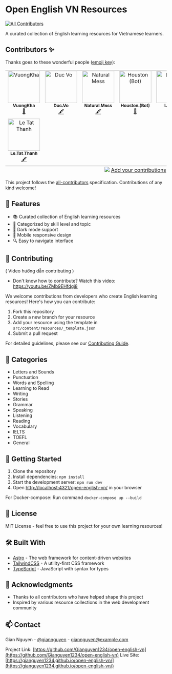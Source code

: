 # Open English VN Resources
<!-- ALL-CONTRIBUTORS-BADGE:START - Do not remove or modify this section -->
[![All Contributors](https://img.shields.io/badge/all_contributors-8-orange.svg?style=flat-square)](#contributors-)
<!-- ALL-CONTRIBUTORS-BADGE:END -->

A curated collection of English learning resources for Vietnamese learners.

## Contributors ✨

Thanks goes to these wonderful people ([emoji key](https://allcontributors.org/docs/en/emoji-key)):

<!-- ALL-CONTRIBUTORS-LIST:START - Do not remove or modify this section -->
<!-- prettier-ignore-start -->
<!-- markdownlint-disable -->
<table>
  <tbody>
    <tr>
      <td align="center" valign="top" width="14.28%"><a href="https://github.com/VuongKha"><img src="https://avatars.githubusercontent.com/u/182387157?v=4?s=100" width="100px;" alt="VuongKha"/><br /><sub><b>VuongKha</b></sub></a><br /><a href="https://github.com/Gianguyen1234/open-english-vn/commits?author=VuongKha" title="Documentation">📖</a></td>
      <td align="center" valign="top" width="14.28%"><a href="https://www.linkedin.com/in/vovanduc"><img src="https://avatars.githubusercontent.com/u/3851842?v=4?s=100" width="100px;" alt="Duc Vo"/><br /><sub><b>Duc Vo</b></sub></a><br /><a href="#content-vovanduc" title="Content">🖋</a></td>
      <td align="center" valign="top" width="14.28%"><a href="https://github.com/natural-mess"><img src="https://avatars.githubusercontent.com/u/37369211?v=4?s=100" width="100px;" alt="Natural Mess"/><br /><sub><b>Natural Mess</b></sub></a><br /><a href="#content-natural-mess" title="Content">🖋</a></td>
      <td align="center" valign="top" width="14.28%"><a href="https://astro.build/"><img src="https://avatars.githubusercontent.com/u/108291165?v=4?s=100" width="100px;" alt="Houston (Bot)"/><br /><sub><b>Houston (Bot)</b></sub></a><br /><a href="https://github.com/Gianguyen1234/open-english-vn/commits?author=astrobot-houston" title="Documentation">📖</a></td>
      <td align="center" valign="top" width="14.28%"><a href="https://github.com/Lupu29"><img src="https://avatars.githubusercontent.com/u/182874747?v=4?s=100" width="100px;" alt="Lupu29"/><br /><sub><b>Lupu29</b></sub></a><br /><a href="#content-Lupu29" title="Content">🖋</a></td>
      <td align="center" valign="top" width="14.28%"><a href="https://harrypage.hashnode.dev/"><img src="https://avatars.githubusercontent.com/u/112406680?v=4?s=100" width="100px;" alt="Holy_Dev"/><br /><sub><b>Holy_Dev</b></sub></a><br /><a href="https://github.com/Gianguyen1234/open-english-vn/commits?author=Gianguyen1234" title="Code">💻</a> <a href="https://github.com/Gianguyen1234/open-english-vn/commits?author=Gianguyen1234" title="Documentation">📖</a> <a href="#question-Gianguyen1234" title="Answering Questions">💬</a></td>
      <td align="center" valign="top" width="14.28%"><a href="https://github.com/vinhsang7410"><img src="https://avatars.githubusercontent.com/u/36439454?v=4?s=100" width="100px;" alt="vinhsang7410"/><br /><sub><b>vinhsang7410</b></sub></a><br /><a href="#infra-vinhsang7410" title="Infrastructure (Hosting, Build-Tools, etc)">🚇</a></td>
    </tr>
    <tr>
      <td align="center" valign="top" width="14.28%"><a href="https://github.com/Paxle86"><img src="https://avatars.githubusercontent.com/u/57349163?v=4?s=100" width="100px;" alt="Le Tat Thanh"/><br /><sub><b>Le Tat Thanh</b></sub></a><br /><a href="#content-Paxle86" title="Content">🖋</a></td>
    </tr>
  </tbody>
  <tfoot>
    <tr>
      <td align="center" size="13px" colspan="7">
        <img src="https://raw.githubusercontent.com/all-contributors/all-contributors-cli/1b8533af435da9854653492b1327a23a4dbd0a10/assets/logo-small.svg">
          <a href="https://all-contributors.js.org/docs/en/bot/usage">Add your contributions</a>
        </img>
      </td>
    </tr>
  </tfoot>
</table>

<!-- markdownlint-restore -->
<!-- prettier-ignore-end -->

<!-- ALL-CONTRIBUTORS-LIST:END -->

This project follows the [all-contributors](https://github.com/all-contributors/all-contributors) specification. Contributions of any kind welcome!

## 🌟 Features

- 📚 Curated collection of English learning resources
- 🎯 Categorized by skill level and topic
- 🌙 Dark mode support
- 📱 Mobile responsive design
- 🔍 Easy to navigate interface

## 🤝 Contributing
( Video hướng dẫn contributing )
- Don't know how to contribute? Watch this video: https://youtu.be/ZMb9EHfdgi8
  
We welcome contributions from developers who create English learning resources! Here's how you can contribute:

1. Fork this repository
2. Create a new branch for your resource
3. Add your resource using the template in `src/content/resources/_template.json`
4. Submit a pull request

For detailed guidelines, please see our [Contributing Guide](CONTRIBUTING.md).

## 📖 Categories  

- Letters and Sounds  
- Punctuation  
- Words and Spelling  
- Learning to Read  
- Writing  
- Stories  
- Grammar  
- Speaking  
- Listening  
- Reading  
- Vocabulary  
- IELTS  
- TOEFL  
- General  

## 🚀 Getting Started

1. Clone the repository
2. Install dependencies: `npm install`
3. Start the development server: `npm run dev`
4. Open [http://localhost:4321/open-english-vn/](http://localhost:4321/open-english-vn/) in your browser

For Docker-compose: Run command `docker-compose up --build`

## 📝 License

MIT License - feel free to use this project for your own learning resources!

## 🛠️ Built With

- [Astro](https://astro.build) - The web framework for content-driven websites
- [TailwindCSS](https://tailwindcss.com) - A utility-first CSS framework
- [TypeScript](https://www.typescriptlang.org) - JavaScript with syntax for types

## 🙏 Acknowledgments

- Thanks to all contributors who have helped shape this project
- Inspired by various resource collections in the web development community


## 📫 Contact

Gian Nguyen - [@giannguyen](https://twitter.com/giannguyen) - giannguyen@example.com

Project Link: [https://github.com/Gianguyen1234/open-english-vn](https://github.com/Gianguyen1234/open-english-vn)
Live Site: [https://gianguyen1234.github.io/open-english-vn/](https://gianguyen1234.github.io/open-english-vn/)
